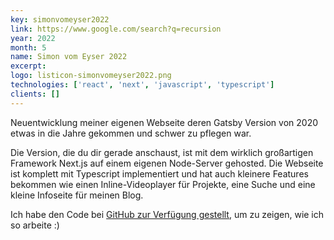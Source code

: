 ```yaml
---
key: simonvomeyser2022
link: https://www.google.com/search?q=recursion
year: 2022
month: 5
name: Simon vom Eyser 2022
excerpt:
logo: listicon-simonvomeyser2022.png
technologies: ['react', 'next', 'javascript', 'typescript']
clients: []
---
```


Neuentwicklung meiner eigenen Webseite deren Gatsby Version von 2020 etwas in die Jahre gekommen und schwer zu pflegen war. 

Die Version, die du dir gerade anschaust, ist mit dem wirklich großartigen Framework Next.js auf einem eigenen Node-Server gehosted. Die Webseite ist komplett mit Typescript implementiert und hat auch kleinere Features bekommen wie einen Inline-Videoplayer für Projekte, eine Suche und eine kleine Infoseite für meinen Blog.

Ich habe den Code bei [GitHub zur Verfügung gestellt](https://github.com/simonvomeyser/simonvomeyser.de), um zu zeigen, wie ich so arbeite :)